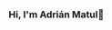 ### Hi, I'm Adrián Matul👋

<!--
**afmatul/afmatul** is a ✨ _special_ ✨ repository because its `README.md` (this file) appears on your GitHub profile.

Here are some ideas to get you started:

- Systems Engineering Student
- C#
- C++
